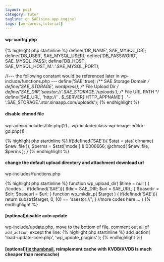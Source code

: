 ```yaml
---
layout: post
category: tutor
tagline: on SAE(sina app engine)
tags: [wordpress,tutorial]
---
```


#### wp-config.php

{% highlight php startinline %}
define('DB_NAME', SAE_MYSQL_DB);
define('DB_USER', SAE_MYSQL_USER);
define('DB_PASSWORD', SAE_MYSQL_PASS);
define('DB_HOST', SAE_MYSQL_HOST_M.':'.SAE_MYSQL_PORT);

//--- the following constant would be referenced later in wp-include/functions.php ---
define('SAE',true);
/** SAE Storage Domain */
define('SAE_STORAGE', wordpress);
/** File Upload Dir */
define('SAE_DIR','saestor://'.SAE_STORAGE.'/uploads');
/** File URL PATH */
define('SAE_URL', 'http://' . $_SERVER['HTTP_APPNAME'] . '-'.SAE_STORAGE.'.stor.sinaapp.com/uploads');
{% endhighlight %}

<!--more-->

#### disable chmod file

wp-admin/includes/file.php(2)、wp-include/class-wp-image-editor-gd.php(1)

{% highlight php startinline %}
if(!defined('SAE')){
    $stat = stat( dirname( $new_file ));
    $perms = $stat['mode'] & 0000666;
    @chmod( $new_file, $perms );
}
{% endhighlight %}

#### change the default upload directory and attachment download url
wp-includes/functions.php

{% highlight php startinline %}
function wp_upload_dir( $time = null ) {
    //codes ...
   if(defined('SAE')){
       $dir = SAE_DIR;
       $url = SAE_URL;
    }
	$basedir = $dir;
	$baseurl = $url;
}
function wp_mkdir_p( $target ) {
   if(defined('SAE')){
         return substr($target, 0, 10) == 'saestor://';
   }
    //more codes here ...
}
{% endhighlight %}

#### [optional]disable auto update
wp-include/update.php, move to the bottom of file,  comment out all of `add_action`, except the line:
{% highlight php startinline %}
add_action( 'load-update-core.php', 'wp_update_plugins' );
{% endhighlight %}


#### [optional][fix thumbnail](http://www.xiumu.org/diary/wordpress-for-sae.shtml), reimplement cache with KVDB(KVDB is much cheaper than memcache)
